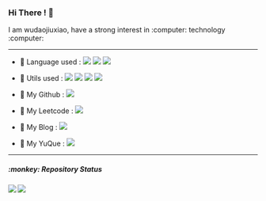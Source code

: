 

<h3> Hi There ! 👏</h3>
<div>I am wudaojiuxiao, have a strong interest in :computer: technology :computer: </div>

---

+ :rocket: Language used : <img src="https://img.shields.io/badge/-Java-black?logo=java"> <img src="https://img.shields.io/badge/-C-black?logo=c"> <img src="https://img.shields.io/badge/-Python-black?logo=python"> 

+ :rocket: Utils used : <img src="https://img.shields.io/badge/-Markdown-black?logo=markdown"> <img src="https://img.shields.io/badge/-Git-black?logo=git"> <img src="https://img.shields.io/badge/-Github-black?logo=github"> <img src="https://img.shields.io/badge/-Leetcode-black?logo=leetcode"> 
+ :rocket: My Github : [![](http://shields.io/badge/Github-@WuDaoJiuXiao-blue.svg)](https://github.com/WuDaoJiuXiao) 
+ :rocket: My Leetcode : [![](https://img.shields.io/badge/Leetcode-@悟道九霄-blue.svg)](https://leetcode-cn.com/u/wudaojiuxiao/) 
+ :rocket: My Blog : [![](https://img.shields.io/badge/CNblog-@悟道九霄-blue)](https://www.cnblogs.com/wudaojiuxiao/) 
+ :rocket: My YuQue : [![](https://img.shields.io/badge/语雀-@悟道九霄-blue)](https://www.yuque.com/yuqueyonghusohmvm) 
---

<h5>:monkey: Repository Status</h5> 

<img src="https://github-readme-stats.vercel.app/api?username=wudaojiuxiao&show_icons=true&theme=dracula" align="left">

<img src="https://github-readme-stats.vercel.app/api/top-langs/?username=wudaojiuxiao" align="left">

